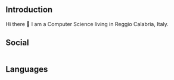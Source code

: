 <h2> Introduction </h2>
Hi there 👋 I am a Computer Science living in Reggio Calabria, Italy.

<h2> Social </h2>
<img src"gh_link.svg">
<h2> Languages </h2>
